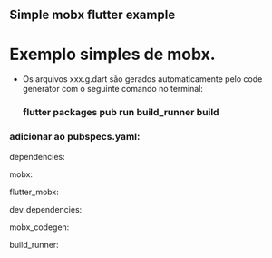 ## Simple mobx flutter example
# Exemplo simples de mobx.

- Os arquivos xxx.g.dart são gerados automaticamente pelo code generator com o seguinte comando no terminal:
     
     ###      flutter packages pub run build_runner build




### adicionar ao pubspecs.yaml:
dependencies:

  mobx:
  
  flutter_mobx:
  
  
dev_dependencies:

  mobx_codegen:
  
  build_runner:
  

